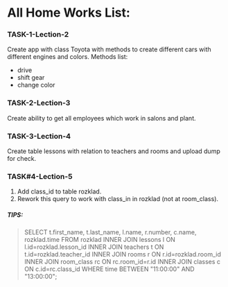 # All Home Works List:

### TASK-1-Lection-2
Create app with class Toyota with methods to create different cars with different engines and colors.
Methods list:
* drive
* shift gear
* change color

### TASK-2-Lection-3
Create ability to get all employees which work in salons and plant.

### TASK-3-Lection-4
Create table lessons with relation to teachers and rooms and upload dump for check.

### TASK#4-Leсtion-5
1) Add class_id to table rozklad.
 2) Rework this query to work with class_in in rozklad (not at room_class).

##### TIPS:
> SELECT t.first_name, t.last_name, l.name, r.number, c.name, rozklad.time FROM rozklad INNER JOIN lessons l ON l.id=rozklad.lesson_id INNER JOIN teachers t ON t.id=rozklad.teacher_id INNER JOIN rooms r ON r.id=rozklad.room_id INNER JOIN room_class rc ON rc.room_id=r.id INNER JOIN classes c ON c.id=rc.class_id WHERE time BETWEEN "11:00:00" AND "13:00:00";
